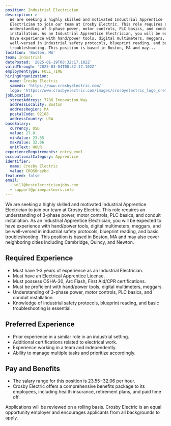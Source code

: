 ```yaml
---
position: Industrial Electrician
description: >-
  We are seeking a highly skilled and motivated Industrial Apprentice
  Electrician to join our team at Crosby Electric. This role requires an
  understanding of 3-phase power, motor controls, PLC basics, and conduit
  installation. As an Industrial Apprentice Electrician, you will be expected to
  have experience with hand/power tools, digital multimeters, meggars, and be
  well-versed in industrial safety protocols, blueprint reading, and basic
  troubleshooting. This position is based in Boston, MA and may...
location: 'Boston, MA'
team: Industrial
datePosted: '2025-01-19T08:32:17.102Z'
validThrough: '2025-03-04T08:32:17.102Z'
employmentType: FULL_TIME
hiringOrganization:
  name: Crosby Electric
  sameAs: 'https://www.crosbyelectric.com/'
  logo: 'https://www.crosbyelectric.com/images/crosbyelectric_logo_crete.png'
jobLocation:
  streetAddress: 7786 Innovation Way
  addressLocality: Boston
  addressRegion: MA
  postalCode: 02108
  addressCountry: USA
baseSalary:
  currency: USD
  value: 27.8
  minValue: 23.55
  maxValue: 32.06
  unitText: HOUR
experienceRequirements: entryLevel
occupationalCategory: Apprentice
identifier:
  name: Crosby Electric
  value: CROS0nsybd
featured: false
email:
  - will@bestelectricianjobs.com
  - support@primepartners.info
---
```




We are seeking a highly skilled and motivated Industrial Apprentice Electrician to join our team at Crosby Electric. This role requires an understanding of 3-phase power, motor controls, PLC basics, and conduit installation. As an Industrial Apprentice Electrician, you will be expected to have experience with hand/power tools, digital multimeters, meggars, and be well-versed in industrial safety protocols, blueprint reading, and basic troubleshooting. This position is based in Boston, MA and may also cover neighboring cities including Cambridge, Quincy, and Newton.

## Required Experience

- Must have 1-3 years of experience as an Industrial Electrician.
- Must have an Electrical Apprentice License.
- Must possess OSHA-30, Arc Flash, First Aid/CPR certifications.
- Must be proficient with hand/power tools, digital multimeters, meggars.
- Understanding of 3-phase power, motor controls, PLC basics, and conduit installation.
- Knowledge of industrial safety protocols, blueprint reading, and basic troubleshooting is essential.

## Preferred Experience 

- Prior experience in a similar role in an industrial setting.
- Additional certifications related to electrical work.
- Experience working in a team and independently.
- Ability to manage multiple tasks and prioritize accordingly.

## Pay and Benefits

- The salary range for this position is $23.55-$32.06 per hour.
- Crosby Electric offers a comprehensive benefits package to its employees, including health insurance, retirement plans, and paid time off.

Applications will be reviewed on a rolling basis. Crosby Electric is an equal opportunity employer and encourages applicants from all backgrounds to apply.
